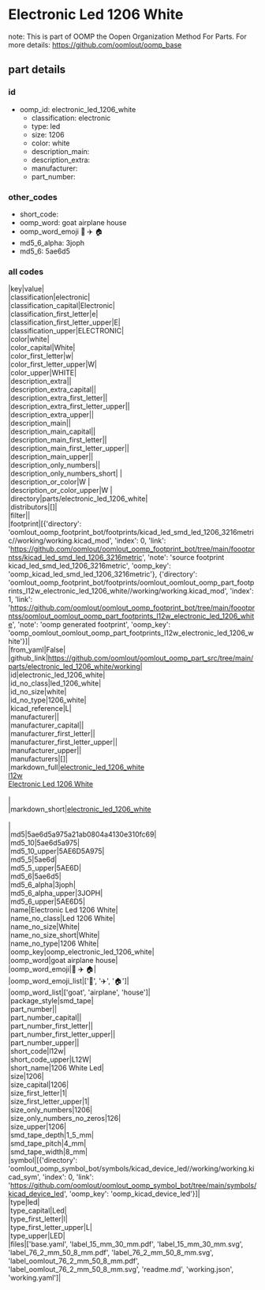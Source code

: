 # Electronic Led 1206 White  

note: This is part of OOMP the Oopen Organization Method For Parts. For more details: https://github.com/oomlout/oomp_base

##  part details





### id
* oomp_id: electronic_led_1206_white
  * classification: electronic
  * type: led
  * size: 1206
  * color: white
  * description_main: 
  * description_extra: 
  * manufacturer: 
  * part_number: 

### other_codes
* short_code: 
* oomp_word: goat airplane house
* oomp_word_emoji :goat: :airplane: :house:
* md5_6_alpha: 3joph
* md5_6: 5ae6d5

### all codes 
|key|value|  
|classification|electronic|  
|classification_capital|Electronic|  
|classification_first_letter|e|  
|classification_first_letter_upper|E|  
|classification_upper|ELECTRONIC|  
|color|white|  
|color_capital|White|  
|color_first_letter|w|  
|color_first_letter_upper|W|  
|color_upper|WHITE|  
|description_extra||  
|description_extra_capital||  
|description_extra_first_letter||  
|description_extra_first_letter_upper||  
|description_extra_upper||  
|description_main||  
|description_main_capital||  
|description_main_first_letter||  
|description_main_first_letter_upper||  
|description_main_upper||  
|description_only_numbers||  
|description_only_numbers_short| |  
|description_or_color|W |  
|description_or_color_upper|W |  
|directory|parts/electronic_led_1206_white|  
|distributors|[]|  
|filter||  
|footprint|[{'directory': 'oomlout_oomp_footprint_bot/footprints/kicad_led_smd_led_1206_3216metric//working/working.kicad_mod', 'index': 0, 'link': 'https://github.com/oomlout/oomlout_oomp_footprint_bot/tree/main/foootprntss/kicad_led_smd_led_1206_3216metric', 'note': 'source footprint kicad_led_smd_led_1206_3216metric', 'oomp_key': 'oomp_kicad_led_smd_led_1206_3216metric'}, {'directory': 'oomlout_oomp_footprint_bot/footprints/oomlout_oomlout_oomp_part_footprints_l12w_electronic_led_1206_white//working/working.kicad_mod', 'index': 1, 'link': 'https://github.com/oomlout/oomlout_oomp_footprint_bot/tree/main/foootprntss/oomlout_oomlout_oomp_part_footprints_l12w_electronic_led_1206_white', 'note': 'oomp generated footprint', 'oomp_key': 'oomp_oomlout_oomlout_oomp_part_footprints_l12w_electronic_led_1206_white'}]|  
|from_yaml|False|  
|github_link|https://github.com/oomlout/oomlout_oomp_part_src/tree/main/parts/electronic_led_1206_white/working|  
|id|electronic_led_1206_white|  
|id_no_class|led_1206_white|  
|id_no_size|white|  
|id_no_type|1206_white|  
|kicad_reference|L|  
|manufacturer||  
|manufacturer_capital||  
|manufacturer_first_letter||  
|manufacturer_first_letter_upper||  
|manufacturer_upper||  
|manufacturers|[]|  
|markdown_full|[electronic_led_1206_white](https://github.com/oomlout/oomlout_oomp_part_src/tree/main/parts/electronic_led_1206_white/working)<br>[l12w](https://github.com/oomlout/oomlout_oomp_part_src/tree/main/parts/electronic_led_1206_white/working)<br>[Electronic Led 1206 White](https://github.com/oomlout/oomlout_oomp_part_src/tree/main/parts/electronic_led_1206_white/working)<br><br>|  
|markdown_short|[electronic_led_1206_white](https://github.com/oomlout/oomlout_oomp_part_src/tree/main/parts/electronic_led_1206_white/working)<br><br>|  
|md5|5ae6d5a975a21ab0804a4130e310fc69|  
|md5_10|5ae6d5a975|  
|md5_10_upper|5AE6D5A975|  
|md5_5|5ae6d|  
|md5_5_upper|5AE6D|  
|md5_6|5ae6d5|  
|md5_6_alpha|3joph|  
|md5_6_alpha_upper|3JOPH|  
|md5_6_upper|5AE6D5|  
|name|Electronic Led 1206 White|  
|name_no_class|Led 1206 White|  
|name_no_size|White|  
|name_no_size_short|White|  
|name_no_type|1206 White|  
|oomp_key|oomp_electronic_led_1206_white|  
|oomp_word|goat airplane house|  
|oomp_word_emoji|:goat: :airplane: :house:|  
|oomp_word_emoji_list|[':goat:', ':airplane:', ':house:']|  
|oomp_word_list|['goat', 'airplane', 'house']|  
|package_style|smd_tape|  
|part_number||  
|part_number_capital||  
|part_number_first_letter||  
|part_number_first_letter_upper||  
|part_number_upper||  
|short_code|l12w|  
|short_code_upper|L12W|  
|short_name|1206 White Led|  
|size|1206|  
|size_capital|1206|  
|size_first_letter|1|  
|size_first_letter_upper|1|  
|size_only_numbers|1206|  
|size_only_numbers_no_zeros|126|  
|size_upper|1206|  
|smd_tape_depth|1_5_mm|  
|smd_tape_pitch|4_mm|  
|smd_tape_width|8_mm|  
|symbol|[{'directory': 'oomlout_oomp_symbol_bot/symbols/kicad_device_led//working/working.kicad_sym', 'index': 0, 'link': 'https://github.com/oomlout/oomlout_oomp_symbol_bot/tree/main/symbols/kicad_device_led', 'oomp_key': 'oomp_kicad_device_led'}]|  
|type|led|  
|type_capital|Led|  
|type_first_letter|l|  
|type_first_letter_upper|L|  
|type_upper|LED|  
|files|['base.yaml', 'label_15_mm_30_mm.pdf', 'label_15_mm_30_mm.svg', 'label_76_2_mm_50_8_mm.pdf', 'label_76_2_mm_50_8_mm.svg', 'label_oomlout_76_2_mm_50_8_mm.pdf', 'label_oomlout_76_2_mm_50_8_mm.svg', 'readme.md', 'working.json', 'working.yaml']|  
